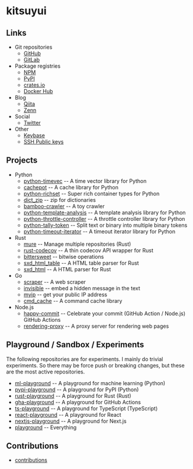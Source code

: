 # kitsuyui

## Links

- Git repositories
  - [GitHub](https://github.com/kitsuyui/)
  - [GitLab](https://gitlab.com/kitsuyui)
- Package registries
  - [NPM](https://www.npmjs.com/~kitsuyui)
  - [PyPI](https://pypi.org/user/kitsuyui/)
  - [crates.io](https://crates.io/users/kitsuyui)
  - [Docker Hub](https://hub.docker.com/r/kitsuyui/)
- Blog
  - [Qiita](https://qiita.com/kitsuyui)
  - [Zenn](https://zenn.dev/kitsuyui)
- Social
  - [Twitter](https://twitter.com/kitsuyui)
- Other
  - [Keybase](https://keybase.io/kitsuyui/)
  - [SSH Public keys](https://github.com/kitsuyui.keys)

## Projects

- Python
  - [python-timevec](https://github.com/kitsuyui/python-timevec) -- A time vector library for Python
  - [cachepot](https://github.com/kitsuyui/cachepot) -- A cache library for Python
  - [python-richset](https://github.com/kitsuyui/python-richset) -- Super rich container types for Python
  - [dict_zip](https://github.com/kitsuyui/dict_zip) -- zip for dictionaries
  - [bamboo-crawler](https://github.com/kitsuyui/bamboo-crawler) -- A toy crawler
  - [python-template-analysis](https://github.com/kitsuyui/python-template-analysis) -- A template analysis library for Python
  - [python-throttle-controller](https://github.com/kitsuyui/python-throttle-controller) -- A throttle controller library for Python
  - [python-tally-token](https://github.com/kitsuyui/python-tally-token) -- Split text or binary into multiple binary tokens
  - [python-timeout-iterator](https://github.com/kitsuyui/python-timeout-iterator) -- A timeout iterator library for Python
- Rust
  - [mure](https://github.com/kitsuyui/mure) -- Manage multiple repositories (Rust)
  - [rust-codecov](https://github.com/kitsuyui/rust-codecov) -- A thin codecov API wrapper for Rust
  - [bittersweet](https://github.com/kitsuyui/bittersweet) -- bitwise operations
  - [sxd_html_table](https://github.com/kitsuyui/sxd_html_table) -- A HTML table parser for Rust
  - [sxd_html](https://github.com/kitsuyui/sxd_html) -- A HTML parser for Rust
- Go
  - [scraper](https://github.com/kitsuyui/scraper) -- A web scraper
  - [invisible](https://github.com/kitsuyui/invisible) -- embed a hidden message in the text
  - [myip](https://github.com/kitsuyui/myip) -- get your public IP address
  - [cmd_cache](https://github.com/kitsuyui/cmd_cache) -- A command cache library
- Node.js
  - [happy-commit](https://github.com/kitsuyui/happy-commit) -- Celebrate your commit (GitHub Action / Node.js) GitHub Actions
  - [rendering-proxy](https://github.com/kitsuyui/rendering-proxy) -- A proxy server for rendering web pages

## Playground / Sandbox / Experiments

The following repositories are for experiments. I mainly do trivial experiments.
So there may be force push or breaking changes, but these are the most active repositories.

- [ml-playground](https://github.com/kitsuyui/ml-playground) -- A playground for machine learning (Python)
- [pypi-playground](https://github.com/kitsuyui/pypi-playground) -- A playground for PyPI (Python)
- [rust-playground](https://github.com/kitsuyui/rust-playground) -- A playground for Rust (Rust)
- [gha-playground](https://github.com/kitsuyui/gha-playground) -- A playground for GitHub Actions
- [ts-playground](https://github.com/kitsuyui/ts-playground) -- A playground for TypeScript (TypeScript)
- [react-playground](https://github.com/kitsuyui/react-playground) -- A playground for React
- [nextjs-playground](https://github.com/kitsuyui/nextjs-playground) -- A playground for Next.js
- [playground](https://github.com/kitsuyui/playground) -- Everything

## Contributions

- [contributions](/contributions.md)
